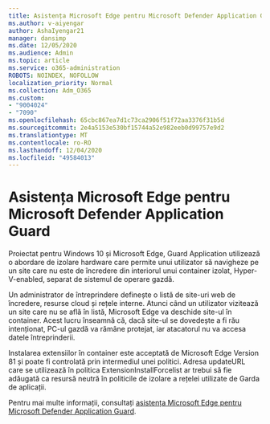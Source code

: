 ```yaml
---
title: Asistența Microsoft Edge pentru Microsoft Defender Application Guard
ms.author: v-aiyengar
author: AshaIyengar21
manager: dansimp
ms.date: 12/05/2020
ms.audience: Admin
ms.topic: article
ms.service: o365-administration
ROBOTS: NOINDEX, NOFOLLOW
localization_priority: Normal
ms.collection: Adm_O365
ms.custom:
- "9004024"
- "7090"
ms.openlocfilehash: 65cbc867ea7d1c73ca2906f51f72aa3376f31b5d
ms.sourcegitcommit: 2e4a5153e530bf15744a52e982eeb0d99757e9d2
ms.translationtype: MT
ms.contentlocale: ro-RO
ms.lasthandoff: 12/04/2020
ms.locfileid: "49584013"
---
```

# <a name="microsoft-edges-support-for-microsoft-defender-application-guard"></a>Asistența Microsoft Edge pentru Microsoft Defender Application Guard

Proiectat pentru Windows 10 și Microsoft Edge, Guard Application utilizează o abordare de izolare hardware care permite unui utilizator să navigheze pe un site care nu este de încredere din interiorul unui container izolat, Hyper-V-enabled, separat de sistemul de operare gazdă.

Un administrator de întreprindere definește o listă de site-uri web de încredere, resurse cloud și rețele interne. Atunci când un utilizator vizitează un site care nu se află în listă, Microsoft Edge va deschide site-ul în container. Acest lucru înseamnă că, dacă site-ul se dovedește a fi rău intenționat, PC-ul gazdă va rămâne protejat, iar atacatorul nu va accesa datele întreprinderii.

Instalarea extensiilor în container este acceptată de Microsoft Edge Version 81 și poate fi controlată prin intermediul unei politici. Adresa updateURL care se utilizează în politica ExtensionInstallForcelist ar trebui să fie adăugată ca resursă neutră în politicile de izolare a rețelei utilizate de Garda de aplicații.

Pentru mai multe informații, consultați [asistența Microsoft Edge pentru Microsoft Defender Application Guard](https://go.microsoft.com/fwlink/?linkid=2134229).
